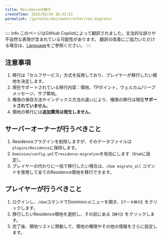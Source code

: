 ```yaml
---
title: Residenceの移行
createTime: 2025/02/24 16:32:21
permalink: /jp/notes/doc/owner/other/res-migrate/
---
```


:::: info
このページはGitHub Copilotによって翻訳されました。文法的な誤りや不自然な表現が含まれている可能性があります。
翻訳の改善にご協力いただける場合は、[Language](/jp/notes/doc/owner/config-ref/languages/)をご参照ください。
::::

## 注意事項

1. 移行は「セルフサービス」方式を採用しており、プレイヤーが移行したい領地を決定します。
2. 現在サポートされている移行内容：領地、TPポイント、ウェルカム/リーブメッセージ、サブ領地。
3. 権限の保存方法やインデックス方法の違いにより、権限の移行は現在**サポートされていません**。
4. 領地の移行には**追加費用は発生しません**。

## サーバーオーナーが行うべきこと

1. Residenceプラグインを削除しますが、そのデータファイルは`plugins/Residence`に保持します。
2. `Dominion/config.yml`で`residence-migration`を有効にします（trueに設定）。
3. プレイヤーの代わりに一括で移行したい場合は、`/dom migrate_all` コマンドを使用して全てのResidence領地を移行できます。

## プレイヤーが行うべきこと

1. ログインし、`/dom`コマンドでDominionメニューを開き、`【データ移行】`をクリックします。
2. 移行したいResidence領地を選択し、その前にある`【移行】`をクリックします。
3. 完了後、領地リストに移動して、領地の権限やその他の情報をさらに設定します。
